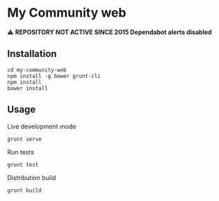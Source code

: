 # My Community web

:warning: **REPOSITORY NOT ACTIVE SINCE 2015 Dependabot alerts disabled**

## Installation

	cd my-community-web
	npm install -g bower grunt-cli
	npm install
	bower install

## Usage

Live development mode

	grunt serve

Run tests

	grunt test

Distribution build

	grunt build
